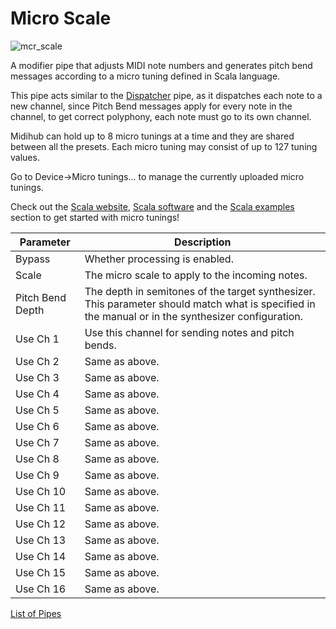 # Micro Scale

![mcr_scale](https://blokas.io/images/midihub/pipes/mcr_scale.svg)

A modifier pipe that adjusts MIDI note numbers and generates pitch bend messages according to a micro tuning defined in Scala language.

This pipe acts similar to the [Dispatcher](dispatcher.md) pipe, as it dispatches each note to a new channel,
since Pitch Bend messages apply for every note in the channel, to get correct polyphony, each note must go
to its own channel.

Midihub can hold up to 8 micro tunings at a time and they are shared between all the presets. Each micro tuning may consist of up to 127 tuning values.

Go to Device->Micro tunings... to manage the currently uploaded micro tunings.

Check out the [Scala website](http://www.huygens-fokker.org/scala/),
[Scala software](http://www.huygens-fokker.org/scala/downloads.html) and the
[Scala examples](http://www.huygens-fokker.org/scala/examples.html) section to get started with micro tunings!

| Parameter              | Description                                |
| ---------------------- | ------------------------------------------ |
| Bypass                 | Whether processing is enabled.             |
| Scale                  | The micro scale to apply to the incoming notes. |
| Pitch Bend Depth       | The depth in semitones of the target synthesizer. This parameter should match what is specified in the manual or in the synthesizer configuration. |
| Use Ch 1               | Use this channel for sending notes and pitch bends. |
| Use Ch 2               | Same as above.                             |
| Use Ch 3               | Same as above.                             |
| Use Ch 4               | Same as above.                             |
| Use Ch 5               | Same as above.                             |
| Use Ch 6               | Same as above.                             |
| Use Ch 7               | Same as above.                             |
| Use Ch 8               | Same as above.                             |
| Use Ch 9               | Same as above.                             |
| Use Ch 10              | Same as above.                             |
| Use Ch 11              | Same as above.                             |
| Use Ch 12              | Same as above.                             |
| Use Ch 13              | Same as above.                             |
| Use Ch 14              | Same as above.                             |
| Use Ch 15              | Same as above.                             |
| Use Ch 16              | Same as above.                             |

[List of Pipes](index.md#the-list-of-pipes)
